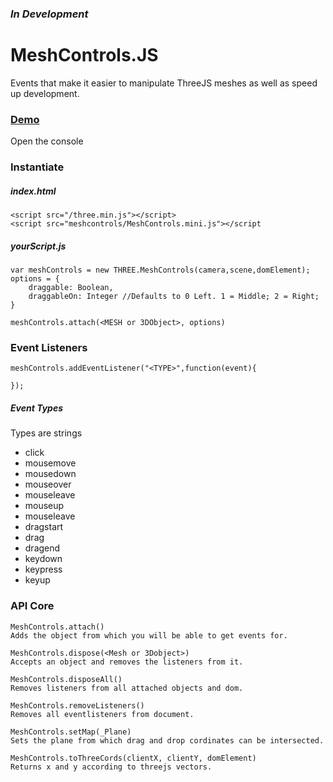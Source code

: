 ### _In Development_
# MeshControls.JS
Events that make it easier to manipulate ThreeJS meshes as well as speed up development.

### [Demo](https://meshcontrols.klever.systems/)
Open the console

### Instantiate
##### index.html
```
<script src="/three.min.js"></script>
<script src="meshcontrols/MeshControls.mini.js"></script
```
##### yourScript.js
```
var meshControls = new THREE.MeshControls(camera,scene,domElement);
options = {
    draggable: Boolean,
    draggableOn: Integer //Defaults to 0 Left. 1 = Middle; 2 = Right;
}

meshControls.attach(<MESH or 3DObject>, options)
```
### Event Listeners
```
meshControls.addEventListener("<TYPE>",function(event){

});
```
##### Event Types
Types are strings
*  click
*  mousemove
*  mousedown
*  mouseover
*  mouseleave
*  mouseup
*  mouseleave
*  dragstart
*  drag
*  dragend
*  keydown
*  keypress
*  keyup

### API Core
```
MeshControls.attach() 
Adds the object from which you will be able to get events for.

MeshControls.dispose(<Mesh or 3Dobject>)
Accepts an object and removes the listeners from it.

MeshControls.disposeAll()
Removes listeners from all attached objects and dom.

MeshControls.removeListeners()
Removes all eventlisteners from document.

MeshControls.setMap(_Plane)
Sets the plane from which drag and drop cordinates can be intersected.

MeshControls.toThreeCords(clientX, clientY, domElement)
Returns x and y according to threejs vectors. 
```